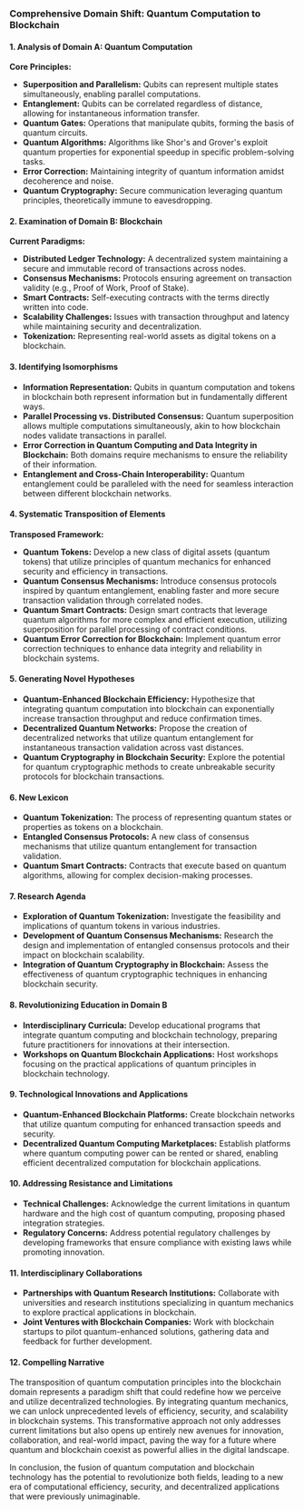 ### Comprehensive Domain Shift: Quantum Computation to Blockchain

#### 1. Analysis of Domain A: Quantum Computation
**Core Principles:**
- **Superposition and Parallelism:** Qubits can represent multiple states simultaneously, enabling parallel computations.
- **Entanglement:** Qubits can be correlated regardless of distance, allowing for instantaneous information transfer.
- **Quantum Gates:** Operations that manipulate qubits, forming the basis of quantum circuits.
- **Quantum Algorithms:** Algorithms like Shor's and Grover's exploit quantum properties for exponential speedup in specific problem-solving tasks.
- **Error Correction:** Maintaining integrity of quantum information amidst decoherence and noise.
- **Quantum Cryptography:** Secure communication leveraging quantum principles, theoretically immune to eavesdropping.

#### 2. Examination of Domain B: Blockchain
**Current Paradigms:**
- **Distributed Ledger Technology:** A decentralized system maintaining a secure and immutable record of transactions across nodes.
- **Consensus Mechanisms:** Protocols ensuring agreement on transaction validity (e.g., Proof of Work, Proof of Stake).
- **Smart Contracts:** Self-executing contracts with the terms directly written into code.
- **Scalability Challenges:** Issues with transaction throughput and latency while maintaining security and decentralization.
- **Tokenization:** Representing real-world assets as digital tokens on a blockchain.

#### 3. Identifying Isomorphisms
- **Information Representation:** Qubits in quantum computation and tokens in blockchain both represent information but in fundamentally different ways.
- **Parallel Processing vs. Distributed Consensus:** Quantum superposition allows multiple computations simultaneously, akin to how blockchain nodes validate transactions in parallel.
- **Error Correction in Quantum Computing and Data Integrity in Blockchain:** Both domains require mechanisms to ensure the reliability of their information.
- **Entanglement and Cross-Chain Interoperability:** Quantum entanglement could be paralleled with the need for seamless interaction between different blockchain networks.

#### 4. Systematic Transposition of Elements
**Transposed Framework:**
- **Quantum Tokens:** Develop a new class of digital assets (quantum tokens) that utilize principles of quantum mechanics for enhanced security and efficiency in transactions.
- **Quantum Consensus Mechanisms:** Introduce consensus protocols inspired by quantum entanglement, enabling faster and more secure transaction validation through correlated nodes.
- **Quantum Smart Contracts:** Design smart contracts that leverage quantum algorithms for more complex and efficient execution, utilizing superposition for parallel processing of contract conditions.
- **Quantum Error Correction for Blockchain:** Implement quantum error correction techniques to enhance data integrity and reliability in blockchain systems.

#### 5. Generating Novel Hypotheses
- **Quantum-Enhanced Blockchain Efficiency:** Hypothesize that integrating quantum computation into blockchain can exponentially increase transaction throughput and reduce confirmation times.
- **Decentralized Quantum Networks:** Propose the creation of decentralized networks that utilize quantum entanglement for instantaneous transaction validation across vast distances.
- **Quantum Cryptography in Blockchain Security:** Explore the potential for quantum cryptographic methods to create unbreakable security protocols for blockchain transactions.

#### 6. New Lexicon
- **Quantum Tokenization:** The process of representing quantum states or properties as tokens on a blockchain.
- **Entangled Consensus Protocols:** A new class of consensus mechanisms that utilize quantum entanglement for transaction validation.
- **Quantum Smart Contracts:** Contracts that execute based on quantum algorithms, allowing for complex decision-making processes.

#### 7. Research Agenda
- **Exploration of Quantum Tokenization:** Investigate the feasibility and implications of quantum tokens in various industries.
- **Development of Quantum Consensus Mechanisms:** Research the design and implementation of entangled consensus protocols and their impact on blockchain scalability.
- **Integration of Quantum Cryptography in Blockchain:** Assess the effectiveness of quantum cryptographic techniques in enhancing blockchain security.

#### 8. Revolutionizing Education in Domain B
- **Interdisciplinary Curricula:** Develop educational programs that integrate quantum computing and blockchain technology, preparing future practitioners for innovations at their intersection.
- **Workshops on Quantum Blockchain Applications:** Host workshops focusing on the practical applications of quantum principles in blockchain technology.

#### 9. Technological Innovations and Applications
- **Quantum-Enhanced Blockchain Platforms:** Create blockchain networks that utilize quantum computing for enhanced transaction speeds and security.
- **Decentralized Quantum Computing Marketplaces:** Establish platforms where quantum computing power can be rented or shared, enabling efficient decentralized computation for blockchain applications.

#### 10. Addressing Resistance and Limitations
- **Technical Challenges:** Acknowledge the current limitations in quantum hardware and the high cost of quantum computing, proposing phased integration strategies.
- **Regulatory Concerns:** Address potential regulatory challenges by developing frameworks that ensure compliance with existing laws while promoting innovation.

#### 11. Interdisciplinary Collaborations
- **Partnerships with Quantum Research Institutions:** Collaborate with universities and research institutions specializing in quantum mechanics to explore practical applications in blockchain.
- **Joint Ventures with Blockchain Companies:** Work with blockchain startups to pilot quantum-enhanced solutions, gathering data and feedback for further development.

#### 12. Compelling Narrative
The transposition of quantum computation principles into the blockchain domain represents a paradigm shift that could redefine how we perceive and utilize decentralized technologies. By integrating quantum mechanics, we can unlock unprecedented levels of efficiency, security, and scalability in blockchain systems. This transformative approach not only addresses current limitations but also opens up entirely new avenues for innovation, collaboration, and real-world impact, paving the way for a future where quantum and blockchain coexist as powerful allies in the digital landscape. 

In conclusion, the fusion of quantum computation and blockchain technology has the potential to revolutionize both fields, leading to a new era of computational efficiency, security, and decentralized applications that were previously unimaginable.